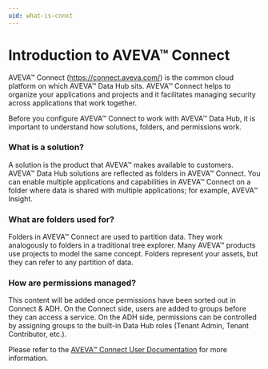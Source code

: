 ```yaml
---
uid: what-is-cnnxt
---
```


# Introduction to AVEVA™ Connect

AVEVA™ Connect (https://connect.aveva.com/) is the common cloud platform on which AVEVA™ Data Hub sits. AVEVA™ Connect helps to organize your applications and projects and it facilitates managing security across applications that work together.

Before you configure AVEVA™ Connect to work with AVEVA™ Data Hub, it is important to understand how solutions, folders, and permissions work.

### What is a solution?

A solution is the product that AVEVA™ makes available to customers. AVEVA™ Data Hub solutions are reflected as folders in AVEVA™ Connect. You can enable multiple applications and capabilities in AVEVA™ Connect on a folder where data is shared with multiple applications; for example, AVEVA™ Insight.

### What are folders used for?

Folders in AVEVA™ Connect are used to partition data. They work analogously to folders in a traditional tree explorer. Many AVEVA™ products use projects to model the same concept. Folders represent your assets, but they can refer to any partition of data.

### How are permissions managed?

This content will be added once permissions have been sorted out in Connect & ADH. On the Connect side, users are added to groups before they can access a service. On the ADH side, permissions can be controlled by assigning groups to the built-in Data Hub roles (Tenant Admin, Tenant Contributor, etc.). 

<!--V.Touati, 10/21/21: TBD per F. Scott. Talk about where permissions are managed here. Are they managed in DataHub and duplicated in Connect, or are permissions managed in Connect and just mirrored in DataHub?-->

Please refer to the [AVEVA™ Connect User Documentation](https://help.connect.aveva.com/#/index/10/11) for more information.
 